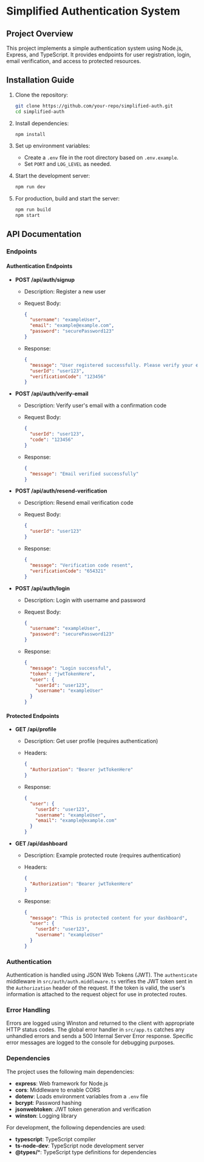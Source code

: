 # Simplified Authentication System

## Project Overview

This project implements a simple authentication system using Node.js, Express, and TypeScript. It provides endpoints for user registration, login, email verification, and access to protected resources.

## Installation Guide

1. Clone the repository:

   ```bash
   git clone https://github.com/your-repo/simplified-auth.git
   cd simplified-auth
   ```

2. Install dependencies:

   ```bash
   npm install
   ```

3. Set up environment variables:
   - Create a `.env` file in the root directory based on `.env.example`.
   - Set `PORT` and `LOG_LEVEL` as needed.

4. Start the development server:

   ```bash
   npm run dev
   ```

5. For production, build and start the server:

   ```bash
   npm run build
   npm start
   ```

## API Documentation

### Endpoints

#### Authentication Endpoints

- **POST /api/auth/signup**
  - Description: Register a new user
  - Request Body:

    ```json
    {
      "username": "exampleUser",
      "email": "example@example.com",
      "password": "securePassword123"
    }
    ```

  - Response:

    ```json
    {
      "message": "User registered successfully. Please verify your email.",
      "userId": "user123",
      "verificationCode": "123456"
    }
    ```

- **POST /api/auth/verify-email**
  - Description: Verify user's email with a confirmation code
  - Request Body:

    ```json
    {
      "userId": "user123",
      "code": "123456"
    }
    ```

  - Response:

    ```json
    {
      "message": "Email verified successfully"
    }
    ```

- **POST /api/auth/resend-verification**
  - Description: Resend email verification code
  - Request Body:

    ```json
    {
      "userId": "user123"
    }
    ```

  - Response:

    ```json
    {
      "message": "Verification code resent",
      "verificationCode": "654321"
    }
    ```

- **POST /api/auth/login**
  - Description: Login with username and password
  - Request Body:

    ```json
    {
      "username": "exampleUser",
      "password": "securePassword123"
    }
    ```

  - Response:

    ```json
    {
      "message": "Login successful",
      "token": "jwtTokenHere",
      "user": {
        "userId": "user123",
        "username": "exampleUser"
      }
    }
    ```

#### Protected Endpoints

- **GET /api/profile**
  - Description: Get user profile (requires authentication)
  - Headers:

    ```json
    {
      "Authorization": "Bearer jwtTokenHere"
    }
    ```

  - Response:

    ```json
    {
      "user": {
        "userId": "user123",
        "username": "exampleUser",
        "email": "example@example.com"
      }
    }
    ```

- **GET /api/dashboard**
  - Description: Example protected route (requires authentication)
  - Headers:

    ```json
    {
      "Authorization": "Bearer jwtTokenHere"
    }
    ```

  - Response:

    ```json
    {
      "message": "This is protected content for your dashboard",
      "user": {
        "userId": "user123",
        "username": "exampleUser"
      }
    }
    ```

### Authentication

Authentication is handled using JSON Web Tokens (JWT). The `authenticate` middleware in `src/auth/auth.middleware.ts` verifies the JWT token sent in the `Authorization` header of the request. If the token is valid, the user's information is attached to the request object for use in protected routes.

### Error Handling

Errors are logged using Winston and returned to the client with appropriate HTTP status codes. The global error handler in `src/app.ts` catches any unhandled errors and sends a 500 Internal Server Error response. Specific error messages are logged to the console for debugging purposes.

### Dependencies

The project uses the following main dependencies:

- **express**: Web framework for Node.js
- **cors**: Middleware to enable CORS
- **dotenv**: Loads environment variables from a `.env` file
- **bcrypt**: Password hashing
- **jsonwebtoken**: JWT token generation and verification
- **winston**: Logging library

For development, the following dependencies are used:

- **typescript**: TypeScript compiler
- **ts-node-dev**: TypeScript node development server
- **@types/***: TypeScript type definitions for dependencies

